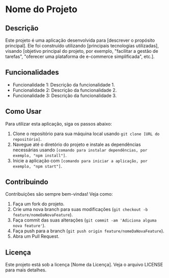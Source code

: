 # Nome do Projeto

## Descrição

Este projeto é uma aplicação desenvolvida para [descrever o propósito principal]. Ele foi construído utilizando [principais tecnologias utilizadas], visando [objetivo principal do projeto, por exemplo, "facilitar a gestão de tarefas", "oferecer uma plataforma de e-commerce simplificada", etc.].

## Funcionalidades

- Funcionalidade 1: Descrição da funcionalidade 1.
- Funcionalidade 2: Descrição da funcionalidade 2.
- Funcionalidade 3: Descrição da funcionalidade 3.

## Como Usar

Para utilizar esta aplicação, siga os passos abaixo:

1. Clone o repositório para sua máquina local usando `git clone [URL do repositório]`.
2. Navegue até o diretório do projeto e instale as dependências necessárias usando `[comando para instalar dependências, por exemplo, "npm install"]`.
3. Inicie a aplicação com `[comando para iniciar a aplicação, por exemplo, "npm start"]`.

## Contribuindo

Contribuições são sempre bem-vindas! Veja como:

1. Faça um fork do projeto.
2. Crie uma nova branch para suas modificações (`git checkout -b feature/nomeDaNovaFeature`).
3. Faça commit das suas alterações (`git commit -am 'Adiciona alguma nova feature'`).
4. Faça push para a branch (`git push origin feature/nomeDaNovaFeature`).
5. Abra um Pull Request.

## Licença

Este projeto está sob a licença [Nome da Licença]. Veja o arquivo LICENSE para mais detalhes.
